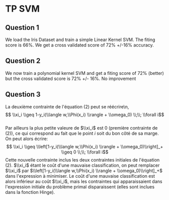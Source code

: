 # TP SVM

## Question 1
We load the Iris Dataset and train a simple Linear Kernel SVM.
The fiting score is 66%.
We get a cross validated score of 72% +/-16% accuracy.

## Question 2
We now train a polynomial kernel SVM and get a fiting score of 72% (better) but the  cross validated score is 72% +/- 16%. No improvement

## Question 3 
La deuxième contrainte de l'équation (2) peut se réécrire\n,
    $$ \\xi_i \\geq 1-y_i(\\langle w,\\Phi(x_i) \\rangle + \\omega_0) \\;\\; \\forall i$$\
    Par ailleurs la plus petite valeure de $\\xi_i$ est $0$ (première contrainte de (2)), ce qui correspond au fait que le point $i$ soit du bon côté de sa marge. On peut alors écrire:
    $$  \\xi_i \\geq \\left[1-y_i(\\langle w,\\Phi(x_i) \\rangle + \\omega_0)\\right]_+ \\geq 0 \\;\\; \\forall i$$
    Cette nouvelle contrainte inclus les deux contraintes initiales de l'équation (2).
    $\\xi_i$ étant le coût d'une mauvaise classification, on peut remplacer $\\xi_i$ par $\\left[1-y_i(\\langle w,\\Phi(x_i) \\rangle + \\omega_0)\\right]_+$ dans l'expression à minimiser. Le coût d'une mauvaise classification est alors inférieur au coût $\\xi_i$, mais les contraintes qui apparaissaient dans l'expression initiale du problème primal disparaissent (elles sont inclues dans la fonction Hinge).

